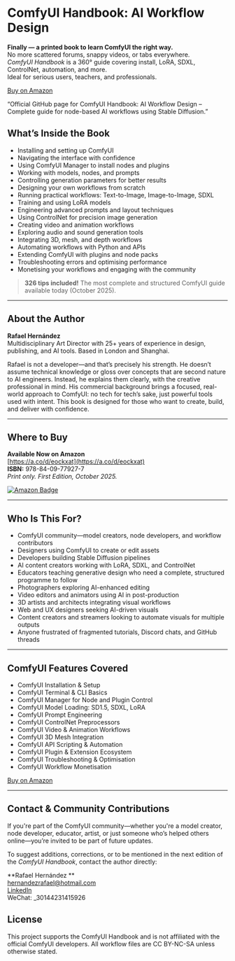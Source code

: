 # ComfyUI Handbook: AI Workflow Design

**Finally — a printed book to learn ComfyUI the right way.**  
No more scattered forums, snappy videos, or tabs everywhere.  
*ComfyUI Handbook* is a 360° guide covering install, LoRA, SDXL, ControlNet, automation, and more.  
Ideal for serious users, teachers, and professionals.

[Buy on Amazon](https://a.co/d/eockxat)  

“Official GitHub page for ComfyUI Handbook: AI Workflow Design – Complete guide for node-based AI workflows using Stable Diffusion.”

## What’s Inside the Book

- Installing and setting up ComfyUI  
- Navigating the interface with confidence  
- Using ComfyUI Manager to install nodes and plugins  
- Working with models, nodes, and prompts  
- Controlling generation parameters for better results  
- Designing your own workflows from scratch  
- Running practical workflows: Text-to-Image, Image-to-Image, SDXL  
- Training and using LoRA models  
- Engineering advanced prompts and layout techniques  
- Using ControlNet for precision image generation  
- Creating video and animation workflows  
- Exploring audio and sound generation tools  
- Integrating 3D, mesh, and depth workflows  
- Automating workflows with Python and APIs  
- Extending ComfyUI with plugins and node packs  
- Troubleshooting errors and optimising performance  
- Monetising your workflows and engaging with the community

> **326 tips included!** The most complete and structured ComfyUI guide available today (October 2025).

---
## About the Author

**Rafael Hernández**  
Multidisciplinary Art Director with 25+ years of experience in design, publishing, and AI tools. Based in London and Shanghai.

Rafael is not a developer—and that’s precisely his strength. He doesn’t assume technical knowledge or gloss over concepts that are second nature to AI engineers. Instead, he explains them clearly, with the creative professional in mind. His commercial background brings a focused, real-world approach to ComfyUI: no tech for tech’s sake, just powerful tools used with intent. This book is designed for those who want to create, build, and deliver with confidence.

---

## Where to Buy

**Available Now on Amazon**  
[https://a.co/d/eockxat](https://a.co/d/eockxat)  
**ISBN:** 978-84-09-77927-7  
*Print only. First Edition, October 2025.*

[![Amazon Badge](https://img.shields.io/badge/Buy%20on-Amazon-orange?style=for-the-badge)](https://a.co/d/eockxat)


---

## Who Is This For?

- ComfyUI community—model creators, node developers, and workflow contributors
- Designers using ComfyUI to create or edit assets  
- Developers building Stable Diffusion pipelines  
- AI content creators working with LoRA, SDXL, and ControlNet  
- Educators teaching generative design who need a complete, structured programme to follow
- Photographers exploring AI-enhanced editing  
- Video editors and animators using AI in post-production  
- 3D artists and architects integrating visual workflows  
- Web and UX designers seeking AI-driven visuals  
- Content creators and streamers looking to automate visuals for multiple outputs 
- Anyone frustrated of fragmented tutorials, Discord chats, and GitHub threads

---

## ComfyUI Features Covered

- ComfyUI Installation & Setup  
- ComfyUI Terminal & CLI Basics  
- ComfyUI Manager for Node and Plugin Control  
- ComfyUI Model Loading: SD1.5, SDXL, LoRA  
- ComfyUI Prompt Engineering  
- ComfyUI ControlNet Preprocessors  
- ComfyUI Video & Animation Workflows  
- ComfyUI 3D Mesh Integration  
- ComfyUI API Scripting & Automation  
- ComfyUI Plugin & Extension Ecosystem  
- ComfyUI Troubleshooting & Optimisation  
- ComfyUI Workflow Monetisation


[Buy on Amazon](https://a.co/d/eockxat)  

---

## Contact & Community Contributions

If you're part of the ComfyUI community—whether you're a model creator, node developer, educator, artist, or just someone who’s helped others online—you’re invited to be part of future updates.

To suggest additions, corrections, or to be mentioned in the next edition of the *ComfyUI Handbook*, contact the author directly:

**Rafael Hernández **  
hernandezrafael@hotmail.com  
[LinkedIn](https://www.linkedin.com/in/rhernandez2)  
WeChat: _30144231415926

## License

This project supports the ComfyUI Handbook and is not affiliated with the official ComfyUI developers. All workflow files are CC BY-NC-SA unless otherwise stated.

